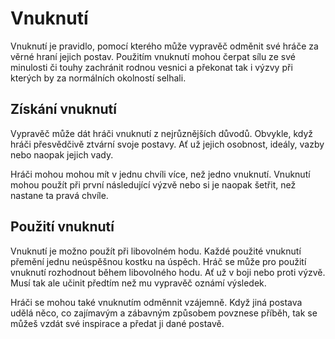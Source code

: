 # Vnuknutí

Vnuknutí je pravidlo, pomocí kterého může vypravěč odměnit své
hráče za věrné hraní jejich postav. Použitím vnuknutí mohou čerpat sílu ze 
své minulosti či touhy zachránit rodnou vesnici a překonat tak
i výzvy při kterých by za normálních okolností selhali.

## Získání vnuknutí

Vypravěč může dát hráči vnuknutí z nejrůznějších důvodů. Obvykle,
když hráči přesvědčivě ztvární svoje postavy. Ať už jejich osobnost,
ideály, vazby nebo naopak jejich vady.

Hráči mohou mohou mít v jednu chvíli více, než jedno vnuknutí. 
Vnuknutí mohou použít při první následující výzvě nebo si je 
naopak šetřit, než nastane ta pravá chvíle.

## Použití vnuknutí

Vnuknutí je možno použít při libovolném hodu. Každé použité 
vnuknutí přemění jednu neúspěšnou kostku na úspěch. Hráč se může
pro použití vnuknutí rozhodnout během libovolného hodu. Ať už v
boji nebo proti výzvě. Musí tak ale učinit předtím než mu
vypravěč oznámí výsledek.

Hráči se mohou také vnuknutím odměnnit vzájemně. Když jiná 
postava udělá něco, co zajímavým a zábavným způsobem povznese 
příběh, tak se můžeš vzdát své inspirace a předat ji dané postavě.
